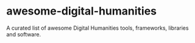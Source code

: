 # awesome-digital-humanities
A curated list of awesome Digital Humanities tools, frameworks, libraries and software.

